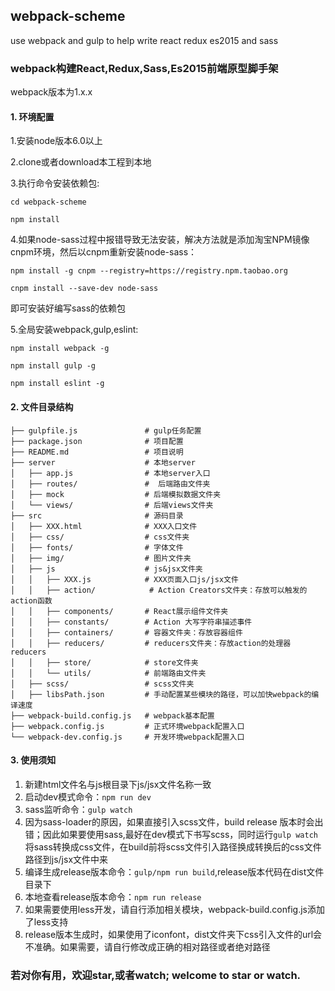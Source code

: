 ## webpack-scheme
use webpack and gulp to help write react redux es2015 and sass

### webpack构建React,Redux,Sass,Es2015前端原型脚手架

webpack版本为1.x.x

#### 1. 环境配置
1.安装node版本6.0以上

2.clone或者download本工程到本地

3.执行命令安装依赖包:

`cd webpack-scheme`

`npm install`

4.如果node-sass过程中报错导致无法安装，解决方法就是添加淘宝NPM镜像cnpm环境，然后以cnpm重新安装node-sass：

`npm install -g cnpm --registry=https://registry.npm.taobao.org`

`cnpm install --save-dev node-sass`

即可安装好编写sass的依赖包

5.全局安装webpack,gulp,eslint:

`npm install webpack -g`

`npm install gulp -g`

`npm install eslint -g`


#### 2. 文件目录结构

```
├── gulpfile.js               # gulp任务配置
├── package.json              # 项目配置
├── README.md                 # 项目说明
├── server                    # 本地server
│   ├── app.js                # 本地server入口
│   ├── routes/               #	 后端路由文件夹
│   ├── mock                  # 后端模拟数据文件夹
│   └── views/                # 后端views文件夹
├── src                       # 源码目录
│   ├── XXX.html              # XXX入口文件
│   ├── css/                  # css文件夹
│   ├── fonts/                # 字体文件
│   ├── img/                  # 图片文件夹
│   ├── js                    # js&jsx文件夹
│   │   ├── XXX.js            # XXX页面入口js/jsx文件
│   │   ├── action/			   # Action Creators文件夹：存放可以触发的action函数
│   │   ├── components/       # React展示组件文件夹
│   │   ├── constants/        # Action 大写字符串描述事件
│   │   ├── containers/       # 容器文件夹：存放容器组件
│   │   ├── reducers/         # reducers文件夹：存放action的处理器reducers
│   │   ├── store/            # store文件夹
│   │   └── utils/            # 前端路由文件夹
│   ├── scss/                 # scss文件夹
│   ├── libsPath.json         # 手动配置某些模块的路径，可以加快webpack的编译速度
├── webpack-build.config.js   # webpack基本配置
├── webpack.config.js         # 正式环境webpack配置入口
└── webpack-dev.config.js     # 开发环境webpack配置入口
```

#### 3. 使用须知
1. 新建html文件名与js根目录下js/jsx文件名称一致
2. 启动dev模式命令：`npm run dev`
3. sass监听命令：`gulp watch`
4. 因为sass-loader的原因，如果直接引入scss文件，build release 版本时会出错；因此如果要使用sass,最好在dev模式下书写scss，同时运行`gulp watch`将sass转换成css文件，在build前将scss文件引入路径换成转换后的css文件路径到js/jsx文件中来
5. 编译生成release版本命令：`gulp/npm run build`,release版本代码在dist文件目录下
6. 本地查看release版本命令：`npm run release`
7. 如果需要使用less开发，请自行添加相关模块，webpack-build.config.js添加了less支持
8. release版本生成时，如果使用了iconfont，dist文件夹下css引入文件的url会不准确。如果需要，请自行修改成正确的相对路径或者绝对路径


### 若对你有用，欢迎star,或者watch;  welcome to star or watch.











































